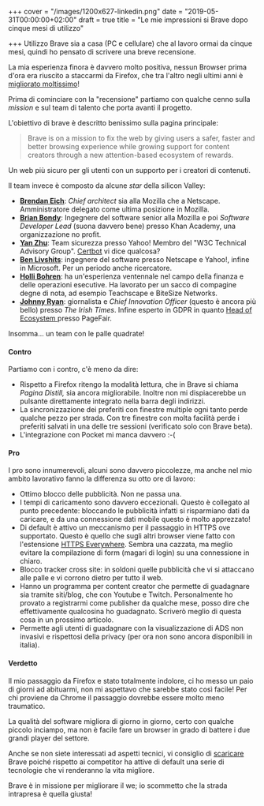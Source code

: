 +++
cover = "/images/1200x627-linkedin.png"
date = "2019-05-31T00:00:00+02:00"
draft = true
title = "Le mie impressioni si Brave dopo cinque mesi di utilizzo"

+++
Utilizzo Brave sia a casa (PC e cellulare) che al lavoro ormai da cinque mesi, quindi ho pensato di scrivere una breve recensione.

La mia esperienza finora è davvero molto positiva, nessun Browser prima d'ora era riuscito a staccarmi da Firefox, che tra l'altro negli ultimi anni è [migliorato moltissimo](https://www.punto-informatico.it/firefox-48-finalmente-electrolysis/ "miglioramento firefox")!

Prima di cominciare con la "recensione" partiamo con qualche cenno sulla _mission_ e sul team di talento che porta avanti il progetto.

L'obiettivo di brave è descritto benissimo sulla pagina principale:

> Brave is on a mission to fix the web by giving users a safer, faster and better browsing experience while growing support for content creators through a new attention-based ecosystem of rewards.

Un web più sicuro per gli utenti con un supporto per i creatori di contenuti.

Il team invece è composto da alcune _star_ della silicon Valley:

* [**Brendan Eich**](https://www.linkedin.com/in/brendaneich/): _Chief architect_ sia alla Mozilla che a Netscape. Amministratore delegato come ultima posizione in Mozilla.
* [**Brian Bondy**](https://www.linkedin.com/in/bbondy/): Ingegnere del software senior alla Mozilla e poi _Software Developer Lead_ (suona davvero bene) presso Khan Academy, una organizzazione no profit.​
* [**Yan Zhu**](https://lists.linkedin.com/2016/next-wave-top-professionals-35-and-under-20161011/software/yan-zhu): Team sicurezza presso Yahoo! Membro del "W3C Technical Advisory Group". [Certbot](https://certbot.eff.org/ "certbot") vi dice qualcosa?
* [**Ben Livshits**](https://www.linkedin.com/in/ben-livshits/): ingegnere del software presso Netscape e Yahoo!, infine in Microsoft. Per un periodo anche ricercatore.
* [**Holli Bohren**](https://www.linkedin.com/in/holli-bohren-91386b/): ha un'esperienza ventennale nel campo della finanza e delle operazioni esecutive. Ha lavorato per un sacco di compagine degne di nota, ad esempio Teachscape e BiteSize Networks.
* [**Johnny Ryan**](https://www.linkedin.com/in/johnnyryan1/): giornalista e  _Chief Innovation Officer_ (questo è ancora più bello) presso _The Irish Times_. Infine esperto in GDPR in quanto [Head of Ecosystem ](https://www.forbes.com/sites/samantharadocchia/2019/01/10/chief-ecosystem-officer-the-new-role-every-blockchain-company-needs/#7d7e185627ce "Chief Ecosystem")presso PageFair.

Insomma... un team con le palle quadrate!

#### Contro

Partiamo con i contro, c'è meno da dire:

* Rispetto a Firefox ritengo la modalità lettura, che in Brave si chiama _Pagina Distill,_ sia ancora migliorabile. Inoltre non mi dispiacerebbe un pulsante direttamente integrato nella barra degli indirizzi.
* La sincronizzazione dei preferiti con finestre multiple ogni tanto perde qualche pezzo per strada. Con tre finestre con molta facilità perde i preferiti salvati in una delle tre sessioni (verificato solo con Brave beta).
* L'integrazione con Pocket mi manca davvero :-(

#### Pro

I pro sono innumerevoli, alcuni sono davvero piccolezze, ma anche nel mio ambito lavorativo fanno la differenza su otto ore di lavoro:

* Ottimo blocco delle pubblicità. Non ne passa una.
* I tempi di caricamento sono davvero eccezionali. Questo è collegato al punto precedente: bloccando le pubblicità infatti si risparmiano dati da caricare, e da una connessione dati mobile questo è molto apprezzato!
* Di default è attivo un meccanismo per il passaggio in HTTPS ove supportato. Questo è quello che sugli altri browser viene fatto con l'estensione [HTTPS Everywhere](https://www.eff.org/https-everywhere). Sembra una cazzata, ma meglio evitare la compilazione di form (magari di login) su una connessione in chiaro.
* Blocco tracker cross site: in soldoni quelle pubblicità che vi si attaccano alle palle e vi corrono dietro per tutto il web.
* Hanno un programma per content creator che permette di guadagnare sia tramite siti/blog, che con Youtube e Twitch. Personalmente ho provato a registrarmi come publisher da qualche mese, posso dire che effettivamente qualcosina ho guadagnato. Scriverò meglio di questa cosa in un prossimo articolo.
* Permette agli utenti di guadagnare con la visualizzazione di ADS non invasivi e rispettosi della privacy (per ora non sono ancora disponibili in italia).

#### Verdetto

Il mio passaggio da Firefox e stato totalmente indolore, ci ho messo un paio di giorni ad abituarmi, non mi aspettavo che sarebbe stato così facile! Per chi proviene da Chrome  il passaggio dovrebbe essere molto meno traumatico.

La qualità del software migliora di giorno in giorno, certo con qualche piccolo inciampo, ma non è facile fare un browser in grado di battere i due grandi player del settore.

Anche se non siete interessati ad aspetti tecnici, vi consiglio di [scaricare](https://www.hypertesto.me/images/brave_referal.png "scaricare brave") Brave poiché rispetto ai competitor ha attive di default una serie di tecnologie che vi renderanno la vita migliore.

Brave è in missione per migliorare il we; io scommetto che la strada intrapresa è quella giusta!